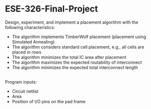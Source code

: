 # ESE-326-Final-Project

Design, experiment, and implement a placement algorithm with the following characteristics:                                                                      

- The algorithm implements TimberWolf placement (placement using Simulated Annealing)
- The algorithm considers standard cell placement, e.g., all cells are placed in rows
- The algorithm minimizes the total IC area after placement
- The algorithm maximizes the expected routability of interconnect
- The algorithm minimizes the expected total interconnect length
 
 <br /> Program inputs:

- Circuit netlist
- Area
- Position of I/O pins on the pad frame
